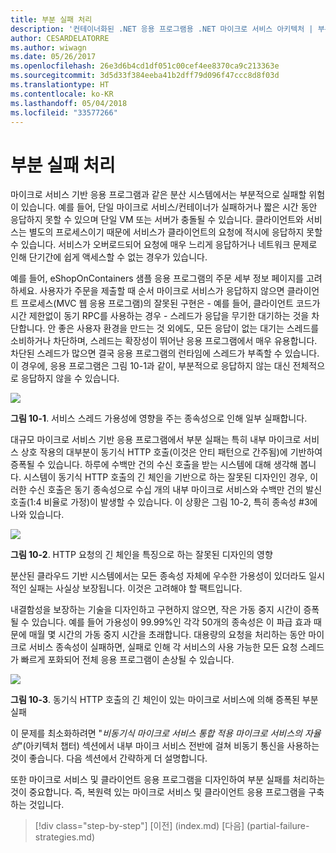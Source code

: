```yaml
---
title: 부분 실패 처리
description: '컨테이너화된 .NET 응용 프로그램용 .NET 마이크로 서비스 아키텍처 | 부분 실패 처리 '
author: CESARDELATORRE
ms.author: wiwagn
ms.date: 05/26/2017
ms.openlocfilehash: 26e3d6b4cd1df051c00cef4ee8370ca9c213363e
ms.sourcegitcommit: 3d5d33f384eeba41b2dff79d096f47ccc8d8f03d
ms.translationtype: HT
ms.contentlocale: ko-KR
ms.lasthandoff: 05/04/2018
ms.locfileid: "33577266"
---
```

# <a name="handling-partial-failure"></a>부분 실패 처리

마이크로 서비스 기반 응용 프로그램과 같은 분산 시스템에서는 부분적으로 실패할 위험이 있습니다. 예를 들어, 단일 마이크로 서비스/컨테이너가 실패하거나 짧은 시간 동안 응답하지 못할 수 있으며 단일 VM 또는 서버가 충돌될 수 있습니다. 클라이언트와 서비스는 별도의 프로세스이기 때문에 서비스가 클라이언트의 요청에 적시에 응답하지 못할 수 있습니다.  서비스가 오버로드되어 요청에 매우 느리게 응답하거나 네트워크 문제로 인해 단기간에 쉽게 액세스할 수 없는 경우가 있습니다. 

예를 들어, eShopOnContainers 샘플 응용 프로그램의 주문 세부 정보 페이지를 고려하세요. 사용자가 주문을 제출할 때 순서 마이크로 서비스가 응답하지 않으면 클라이언트 프로세스(MVC 웹 응용 프로그램)의 잘못된 구현은 - 예를 들어, 클라이언트 코드가 시간 제한없이 동기 RPC를 사용하는 경우 - 스레드가 응답을 무기한 대기하는 것을 차단합니다. 안 좋은 사용자 환경을 만드는 것 외에도, 모든 응답이 없는 대기는 스레드를 소비하거나 차단하며, 스레드는 확장성이 뛰어난 응용 프로그램에서 매우 유용합니다. 차단된 스레드가 많으면 결국 응용 프로그램의 런타임에 스레드가 부족할 수 있습니다. 이 경우에, 응용 프로그램은 그림 10-1과 같이, 부분적으로 응답하지 않는 대신 전체적으로 응답하지 않을 수 있습니다.

![](./media/image1.png)

**그림 10-1**. 서비스 스레드 가용성에 영향을 주는 종속성으로 인해 일부 실패합니다.

대규모 마이크로 서비스 기반 응용 프로그램에서 부분 실패는 특히 내부 마이크로 서비스 상호 작용의 대부분이 동기식 HTTP 호출(이것은 안티 패턴으로 간주됨)에 기반하여 증폭될 수 있습니다. 하루에 수백만 건의 수신 호출을 받는 시스템에 대해 생각해 봅니다. 시스템이 동기식 HTTP 호출의 긴 체인을 기반으로 하는 잘못된 디자인인 경우, 이러한 수신 호출은 동기 종속성으로 수십 개의 내부 마이크로 서비스와 수백만 건의 발신 호출(1:4 비율로 가정)이 발생할 수 있습니다. 이 상황은 그림 10-2, 특히 종속성 \#3에 나와 있습니다.

![](./media/image2.png)

**그림 10-2**. HTTP 요청의 긴 체인을 특징으로 하는 잘못된 디자인의 영향

분산된 클라우드 기반 시스템에서는 모든 종속성 자체에 우수한 가용성이 있더라도 일시적인 실패는 사실상 보장됩니다. 이것은 고려해야 할 팩트입니다.

내결함성을 보장하는 기술을 디자인하고 구현하지 않으면, 작은 가동 중지 시간이 증폭될 수 있습니다. 예를 들어 가용성이 99.99%인 각각 50개의 종속성은 이 파급 효과 때문에 매월 몇 시간의 가동 중지 시간을 초래합니다. 대용량의 요청을 처리하는 동안 마이크로 서비스 종속성이 실패하면, 실패로 인해 각 서비스의 사용 가능한 모든 요청 스레드가 빠르게 포화되어 전체 응용 프로그램이 손상될 수 있습니다. 

![](./media/image3.png)

**그림 10-3**. 동기식 HTTP 호출의 긴 체인이 있는 마이크로 서비스에 의해 증폭된 부분 실패

이 문제를 최소화하려면 "*비동기식 마이크로 서비스 통합 적용 마이크로 서비스의 자율성*"(아키텍처 챕터) 섹션에서 내부 마이크 서비스 전반에 걸쳐 비동기 통신을 사용하는 것이 좋습니다.  다음 섹션에서 간략하게 더 설명합니다.

또한 마이크로 서비스 및 클라이언트 응용 프로그램을 디자인하여 부분 실패를 처리하는 것이 중요합니다. 즉, 복원력 있는 마이크로 서비스 및 클라이언트 응용 프로그램을 구축하는 것입니다. 


>[!div class="step-by-step"]
[이전] (index.md) [다음] (partial-failure-strategies.md)
